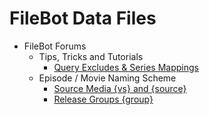 # FileBot Data Files

* FileBot Forums
  * Tips, Tricks and Tutorials
    * [Query Excludes & Series Mappings](https://www.filebot.net/forums/viewtopic.php?t=360)
  * Episode / Movie Naming Scheme
    * [Source Media {vs} and {source}](https://www.filebot.net/forums/viewtopic.php?t=11265)
    * [Release Groups {group}](https://www.filebot.net/forums/viewtopic.php?t=4)
